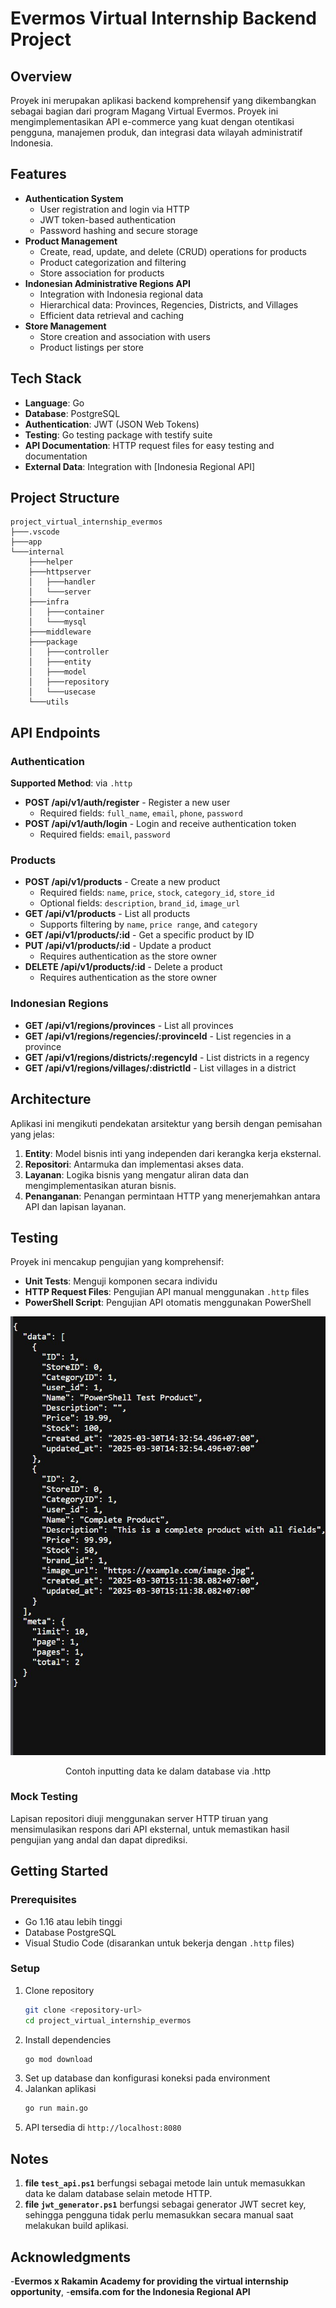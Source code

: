 # Evermos Virtual Internship Backend Project

## Overview

Proyek ini merupakan aplikasi backend komprehensif yang dikembangkan sebagai bagian dari program Magang Virtual Evermos. Proyek ini mengimplementasikan API e-commerce yang kuat dengan otentikasi pengguna, manajemen produk, dan integrasi data wilayah administratif Indonesia.

## Features

- **Authentication System**
  - User registration and login via HTTP
  - JWT token-based authentication
  - Password hashing and secure storage
- **Product Management**
  - Create, read, update, and delete (CRUD) operations for products
  - Product categorization and filtering
  - Store association for products
- **Indonesian Administrative Regions API**
  - Integration with Indonesia regional data
  - Hierarchical data: Provinces, Regencies, Districts, and Villages
  - Efficient data retrieval and caching
- **Store Management**
  - Store creation and association with users
  - Product listings per store

## Tech Stack

- **Language**: Go
- **Database**: PostgreSQL
- **Authentication**: JWT (JSON Web Tokens)
- **Testing**: Go testing package with testify suite
- **API Documentation**: HTTP request files for easy testing and documentation
- **External Data**: Integration with [Indonesia Regional API]

## Project Structure
```
project_virtual_internship_evermos
├───.vscode
├───app
└───internal
    ├───helper
    ├───httpserver
    │   ├───handler
    │   └───server
    ├───infra
    │   ├───container
    │   └───mysql
    ├───middleware
    ├───package
    │   ├───controller
    │   ├───entity
    │   ├───model
    │   ├───repository
    │   └───usecase
    └───utils
```

## API Endpoints

### Authentication
**Supported Method**: via `.http`

- **POST /api/v1/auth/register** - Register a new user
  - Required fields: `full_name`, `email`, `phone`, `password`
- **POST /api/v1/auth/login** - Login and receive authentication token
  - Required fields: `email`, `password`

### Products

- **POST /api/v1/products** - Create a new product
  - Required fields: `name`, `price`, `stock`, `category_id`, `store_id`
  - Optional fields: `description`, `brand_id`, `image_url`
- **GET /api/v1/products** - List all products
  - Supports filtering by `name`, `price range`, and `category`
- **GET /api/v1/products/:id** - Get a specific product by ID
- **PUT /api/v1/products/:id** - Update a product
  - Requires authentication as the store owner
- **DELETE /api/v1/products/:id** - Delete a product
  - Requires authentication as the store owner

### Indonesian Regions

- **GET /api/v1/regions/provinces** - List all provinces
- **GET /api/v1/regions/regencies/:provinceId** - List regencies in a province
- **GET /api/v1/regions/districts/:regencyId** - List districts in a regency
- **GET /api/v1/regions/villages/:districtId** - List villages in a district

## Architecture

Aplikasi ini mengikuti pendekatan arsitektur yang bersih dengan pemisahan yang jelas:

1. **Entity**: Model bisnis inti yang independen dari kerangka kerja eksternal.
2. **Repositori**: Antarmuka dan implementasi akses data.
3. **Layanan**: Logika bisnis yang mengatur aliran data dan mengimplementasikan aturan bisnis.
4. **Penanganan**: Penangan permintaan HTTP yang menerjemahkan antara API dan lapisan layanan.

## Testing

Proyek ini mencakup pengujian yang komprehensif:

- **Unit Tests**: Menguji komponen secara individu
- **HTTP Request Files**: Pengujian API manual menggunakan `.http` files
- **PowerShell Script**: Pengujian API otomatis menggunakan PowerShell

<p align="center">
  <img src="https://github.com/AtokTajuddin/internship_project/blob/d041b8ad8c3dcd95f9e2c1b13fe84621071b5114/6289293578911989888.jpg" alt="Testing Screenshot">
</p>

<p align="center">
  Contoh inputting data ke dalam database via .http
</p>

### Mock Testing

Lapisan repositori diuji menggunakan server HTTP tiruan yang mensimulasikan respons dari API eksternal, untuk memastikan hasil pengujian yang andal dan dapat diprediksi.

## Getting Started

### Prerequisites

- Go 1.16 atau lebih tinggi
- Database PostgreSQL
- Visual Studio Code (disarankan untuk bekerja dengan `.http` files)

### Setup

1. Clone repository
    ```sh
    git clone <repository-url>
    cd project_virtual_internship_evermos
    ```
2. Install dependencies
    ```sh
    go mod download
    ```
3. Set up database dan konfigurasi koneksi pada environment
4. Jalankan aplikasi
    ```sh
    go run main.go
    ```
5. API tersedia di `http://localhost:8080`

## Notes

1. **file `test_api.ps1`** berfungsi sebagai metode lain untuk memasukkan data ke dalam database selain metode HTTP.
2. **file `jwt_generator.ps1`** berfungsi sebagai generator JWT secret key, sehingga pengguna tidak perlu memasukkan secara manual saat melakukan build aplikasi.

## Acknowledgments

-**Evermos x Rakamin Academy for providing the virtual internship opportunity**,
-**emsifa.com for the Indonesia Regional API**
